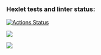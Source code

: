 ### Hexlet tests and linter status:
[![Actions Status](https://github.com/Sckandinav/frontend-project-46/workflows/hexlet-check/badge.svg)](https://github.com/Sckandinav/frontend-project-46/actions)

<a href="https://codeclimate.com/github/Sckandinav/frontend-project-46/maintainability"><img src="https://api.codeclimate.com/v1/badges/29808af504709cb92ee5/maintainability" /></a>

<a href="https://codeclimate.com/github/Sckandinav/frontend-project-46/test_coverage"><img src="https://api.codeclimate.com/v1/badges/29808af504709cb92ee5/test_coverage" /></a>